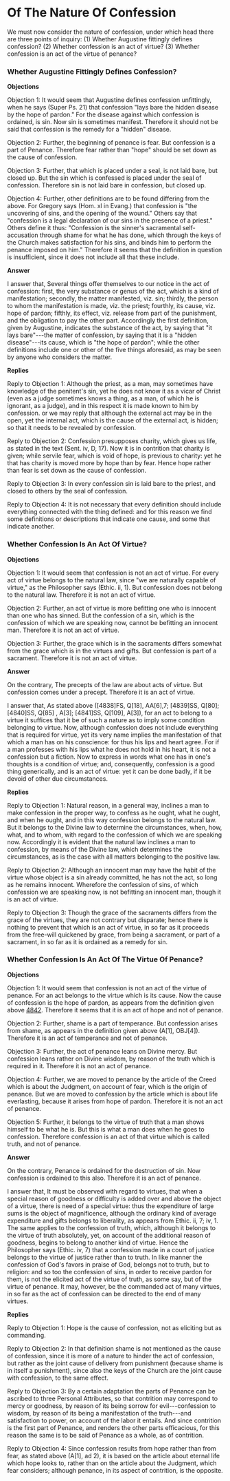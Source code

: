 # Of The Nature Of Confession

We must now consider the nature of confession, under which head there are three points of inquiry:
(1) Whether Augustine fittingly defines confession?
(2) Whether confession is an act of virtue?
(3) Whether confession is an act of the virtue of penance?
### Whether Augustine Fittingly Defines Confession?

**Objections**

Objection 1: It would seem that Augustine defines confession unfittingly, when he says (Super Ps. 21) that confession "lays bare the hidden disease by the hope of pardon." For the disease against which confession is ordained, is sin. Now sin is sometimes manifest. Therefore it should not be said that confession is the remedy for a "hidden" disease.

Objection 2: Further, the beginning of penance is fear. But confession is a part of Penance. Therefore fear rather than "hope" should be set down as the cause of confession.

Objection 3: Further, that which is placed under a seal, is not laid bare, but closed up. But the sin which is confessed is placed under the seal of confession. Therefore sin is not laid bare in confession, but closed up.

Objection 4: Further, other definitions are to be found differing from the above. For Gregory says (Hom. xl in Evang.) that confession is "the uncovering of sins, and the opening of the wound." Others say that "confession is a legal declaration of our sins in the presence of a priest." Others define it thus: "Confession is the sinner's sacramental self-accusation through shame for what he has done, which through the keys of the Church makes satisfaction for his sins, and binds him to perform the penance imposed on him." Therefore it seems that the definition in question is insufficient, since it does not include all that these include.

**Answer**



I answer that, Several things offer themselves to our notice in the act of confession: first, the very substance or genus of the act, which is a kind of manifestation; secondly, the matter manifested, viz. sin; thirdly, the person to whom the manifestation is made, viz. the priest; fourthly, its cause, viz. hope of pardon; fifthly, its effect, viz. release from part of the punishment, and the obligation to pay the other part. Accordingly the first definition, given by Augustine, indicates the substance of the act, by saying that "it lays bare"---the matter of confession, by saying that it is a "hidden disease"---its cause, which is "the hope of pardon"; while the other definitions include one or other of the five things aforesaid, as may be seen by anyone who considers the matter.

**Replies**

Reply to Objection 1: Although the priest, as a man, may sometimes have knowledge of the penitent's sin, yet he does not know it as a vicar of Christ (even as a judge sometimes knows a thing, as a man, of which he is ignorant, as a judge), and in this respect it is made known to him by confession. or we may reply that although the external act may be in the open, yet the internal act, which is the cause of the external act, is hidden; so that it needs to be revealed by confession.

Reply to Objection 2: Confession presupposes charity, which gives us life, as stated in the text (Sent. iv, D, 17). Now it is in contrition that charity is given; while servile fear, which is void of hope, is previous to charity: yet he that has charity is moved more by hope than by fear. Hence hope rather than fear is set down as the cause of confession.

Reply to Objection 3: In every confession sin is laid bare to the priest, and closed to others by the seal of confession.

Reply to Objection 4: It is not necessary that every definition should include everything connected with the thing defined: and for this reason we find some definitions or descriptions that indicate one cause, and some that indicate another.
### Whether Confession Is An Act Of Virtue?

**Objections**

Objection 1: It would seem that confession is not an act of virtue. For every act of virtue belongs to the natural law, since "we are naturally capable of virtue," as the Philosopher says (Ethic. ii, 1). But confession does not belong to the natural law. Therefore it is not an act of virtue.

Objection 2: Further, an act of virtue is more befitting one who is innocent than one who has sinned. But the confession of a sin, which is the confession of which we are speaking now, cannot be befitting an innocent man. Therefore it is not an act of virtue.

Objection 3: Further, the grace which is in the sacraments differs somewhat from the grace which is in the virtues and gifts. But confession is part of a sacrament. Therefore it is not an act of virtue.

**Answer**

On the contrary, The precepts of the law are about acts of virtue. But confession comes under a precept. Therefore it is an act of virtue.

I answer that, As stated above ([4838]FS, Q[18], AA[6],7; [4839]SS, Q[80]; [4840]SS, Q[85] , A[3]; [4841]SS, Q[109], A[3]), for an act to belong to a virtue it suffices that it be of such a nature as to imply some condition belonging to virtue. Now, although confession does not include everything that is required for virtue, yet its very name implies the manifestation of that which a man has on his conscience: for thus his lips and heart agree. For if a man professes with his lips what he does not hold in his heart, it is not a confession but a fiction. Now to express in words what one has in one's thoughts is a condition of virtue; and, consequently, confession is a good thing generically, and is an act of virtue: yet it can be done badly, if it be devoid of other due circumstances.

**Replies**

Reply to Objection 1: Natural reason, in a general way, inclines a man to make confession in the proper way, to confess as he ought, what he ought, and when he ought, and in this way confession belongs to the natural law. But it belongs to the Divine law to determine the circumstances, when, how, what, and to whom, with regard to the confession of which we are speaking now. Accordingly it is evident that the natural law inclines a man to confession, by means of the Divine law, which determines the circumstances, as is the case with all matters belonging to the positive law.

Reply to Objection 2: Although an innocent man may have the habit of the virtue whose object is a sin already committed, he has not the act, so long as he remains innocent. Wherefore the confession of sins, of which confession we are speaking now, is not befitting an innocent man, though it is an act of virtue.

Reply to Objection 3: Though the grace of the sacraments differs from the grace of the virtues, they are not contrary but disparate; hence there is nothing to prevent that which is an act of virtue, in so far as it proceeds from the free-will quickened by grace, from being a sacrament, or part of a sacrament, in so far as it is ordained as a remedy for sin.
### Whether Confession Is An Act Of The Virtue Of Penance?

**Objections**

Objection 1: It would seem that confession is not an act of the virtue of penance. For an act belongs to the virtue which is its cause. Now the cause of confession is the hope of pardon, as appears from the definition given above [4842](A[1]). Therefore it seems that it is an act of hope and not of penance.

Objection 2: Further, shame is a part of temperance. But confession arises from shame, as appears in the definition given above (A[1], OBJ[4]). Therefore it is an act of temperance and not of penance.

Objection 3: Further, the act of penance leans on Divine mercy. But confession leans rather on Divine wisdom, by reason of the truth which is required in it. Therefore it is not an act of penance.

Objection 4: Further, we are moved to penance by the article of the Creed which is about the Judgment, on account of fear, which is the origin of penance. But we are moved to confession by the article which is about life everlasting, because it arises from hope of pardon. Therefore it is not an act of penance.

Objection 5: Further, it belongs to the virtue of truth that a man shows himself to be what he is. But this is what a man does when he goes to confession. Therefore confession is an act of that virtue which is called truth, and not of penance.

**Answer**

On the contrary, Penance is ordained for the destruction of sin. Now confession is ordained to this also. Therefore it is an act of penance.

I answer that, It must be observed with regard to virtues, that when a special reason of goodness or difficulty is added over and above the object of a virtue, there is need of a special virtue: thus the expenditure of large sums is the object of magnificence, although the ordinary kind of average expenditure and gifts belongs to liberality, as appears from Ethic. ii, 7; iv, 1. The same applies to the confession of truth, which, although it belongs to the virtue of truth absolutely, yet, on account of the additional reason of goodness, begins to belong to another kind of virtue. Hence the Philosopher says (Ethic. iv, 7) that a confession made in a court of justice belongs to the virtue of justice rather than to truth. In like manner the confession of God's favors in praise of God, belongs not to truth, but to religion: and so too the confession of sins, in order to receive pardon for them, is not the elicited act of the virtue of truth, as some say, but of the virtue of penance. It may, however, be the commanded act of many virtues, in so far as the act of confession can be directed to the end of many virtues.

**Replies**

Reply to Objection 1: Hope is the cause of confession, not as eliciting but as commanding.

Reply to Objection 2: In that definition shame is not mentioned as the cause of confession, since it is more of a nature to hinder the act of confession, but rather as the joint cause of delivery from punishment (because shame is in itself a punishment), since also the keys of the Church are the joint cause with confession, to the same effect.

Reply to Objection 3: By a certain adaptation the parts of Penance can be ascribed to three Personal Attributes, so that contrition may correspond to mercy or goodness, by reason of its being sorrow for evil---confession to wisdom, by reason of its being a manifestation of the truth---and satisfaction to power, on account of the labor it entails. And since contrition is the first part of Penance, and renders the other parts efficacious, for this reason the same is to be said of Penance as a whole, as of contrition.

Reply to Objection 4: Since confession results from hope rather than from fear, as stated above (A[1], ad 2), it is based on the article about eternal life which hope looks to, rather than on the article about the Judgment, which fear considers; although penance, in its aspect of contrition, is the opposite.
